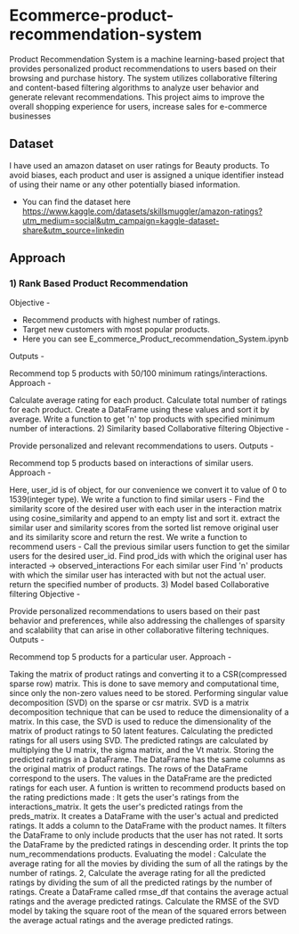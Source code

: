 # Ecommerce-product-recommendation-system

Product Recommendation System is a machine learning-based project that provides personalized product recommendations to users based on their browsing and purchase history. The system utilizes collaborative filtering and content-based filtering algorithms to analyze user behavior and generate relevant recommendations. This project aims to improve the overall shopping experience for users, increase sales for e-commerce businesses

## Dataset

I have used an amazon dataset on user ratings for Beauty products. To avoid biases,  each product and user is assigned a unique identifier instead of using their name or any other potentially biased information.

* You can find the dataset here https://www.kaggle.com/datasets/skillsmuggler/amazon-ratings?utm_medium=social&utm_campaign=kaggle-dataset-share&utm_source=linkedin


## Approach

### **1) Rank Based Product Recommendation**
Objective -
* Recommend products with highest number of ratings.
* Target new customers with most popular products.
* Here you can see E_commerce_Product_recommendation_System.ipynb

Outputs -

Recommend top 5 products with 50/100 minimum ratings/interactions.
Approach -

Calculate average rating for each product.
Calculate total number of ratings for each product.
Create a DataFrame using these values and sort it by average.
Write a function to get 'n' top products with specified minimum number of interactions.
2) Similarity based Collaborative filtering
Objective -

Provide personalized and relevant recommendations to users.
Outputs -

Recommend top 5 products based on interactions of similar users.
Approach -

Here, user_id is of object, for our convenience we convert it to value of 0 to 1539(integer type).
We write a function to find similar users -
Find the similarity score of the desired user with each user in the interaction matrix using cosine_similarity and append to an empty list and sort it.
extract the similar user and similarity scores from the sorted list
remove original user and its similarity score and return the rest.
We write a function to recommend users -
Call the previous similar users function to get the similar users for the desired user_id.
Find prod_ids with which the original user has interacted -> observed_interactions
For each similar user Find 'n' products with which the similar user has interacted with but not the actual user.
return the specified number of products.
3) Model based Collaborative filtering
Objective -

Provide personalized recommendations to users based on their past behavior and preferences, while also addressing the challenges of sparsity and scalability that can arise in other collaborative filtering techniques.
Outputs -

Recommend top 5 products for a particular user.
Approach -

Taking the matrix of product ratings and converting it to a CSR(compressed sparse row) matrix. This is done to save memory and computational time, since only the non-zero values need to be stored.
Performing singular value decomposition (SVD) on the sparse or csr matrix. SVD is a matrix decomposition technique that can be used to reduce the dimensionality of a matrix. In this case, the SVD is used to reduce the dimensionality of the matrix of product ratings to 50 latent features.
Calculating the predicted ratings for all users using SVD. The predicted ratings are calculated by multiplying the U matrix, the sigma matrix, and the Vt matrix.
Storing the predicted ratings in a DataFrame. The DataFrame has the same columns as the original matrix of product ratings. The rows of the DataFrame correspond to the users. The values in the DataFrame are the predicted ratings for each user.
A funtion is written to recommend products based on the rating predictions made :
It gets the user's ratings from the interactions_matrix.
It gets the user's predicted ratings from the preds_matrix.
It creates a DataFrame with the user's actual and predicted ratings.
It adds a column to the DataFrame with the product names.
It filters the DataFrame to only include products that the user has not rated.
It sorts the DataFrame by the predicted ratings in descending order.
It prints the top num_recommendations products.
Evaluating the model :
Calculate the average rating for all the movies by dividing the sum of all the ratings by the number of ratings. 2, Calculate the average rating for all the predicted ratings by dividing the sum of all the predicted ratings by the number of ratings.
Create a DataFrame called rmse_df that contains the average actual ratings and the average predicted ratings.
Calculate the RMSE of the SVD model by taking the square root of the mean of the squared errors between the average actual ratings and the average predicted ratings.
